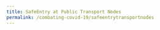 ```yaml
---
title: SafeEntry at Public Transport Nodes
permalink: /combating-covid-19/safeentrytransportnodes
---
```


